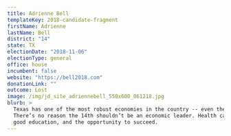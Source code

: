 ```yaml
---
title: Adrienne Bell
templateKey: 2018-candidate-fragment
firstName: Adrienne
lastName: Bell
district: "14"
state: TX
electionDate: "2018-11-06"
electionType: general
office: house
incumbent: false
website: "https://bell2018.com"
donationLink: ""
outcome: Lost
image: /img/jd_site_adriennebell_550x600_061218.jpg
blurb: >
  Texas has one of the most robust economies in the country -- even the world.
  There’s no reason the 14th shouldn’t be an economic leader. Health care, a
  good education, and the opportunity to succeed.
---
```

